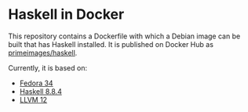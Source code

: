 # Haskell in Docker

This repository contains a Dockerfile with which a Debian image can be built that has Haskell installed. 
It is published on Docker Hub as [primeimages/haskell](https://hub.docker.com/repository/docker/primeimages/haskell).

Currently, it is based on:
* [Fedora 34](https://fedoramagazine.org/announcing-fedora-34/)
* [Haskell 8.8.4](https://www.haskell.org/ghc/download_ghc_8_8_4.html)
* [LLVM 12](https://releases.llvm.org/download.html#12.0.1)
